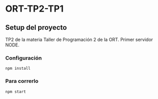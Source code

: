 # ORT-TP2-TP1

## Setup del proyecto
TP2 de la materia Taller de Programación 2 de la ORT.
Primer servidor NODE.
### Configuración 
```
npm install
```
### Para correrlo
```
npm start
```
